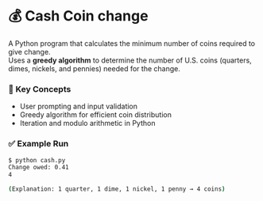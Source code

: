
# 💰 Cash Coin change

A Python program that calculates the minimum number of coins required to give change.  
Uses a **greedy algorithm** to determine the number of U.S. coins (quarters, dimes, nickels, and pennies) needed for the change.


### 🔑 Key Concepts
- User prompting and input validation 
- Greedy algorithm for efficient coin distribution  
- Iteration and modulo arithmetic in Python  

### ✅ Example Run
```bash
$ python cash.py
Change owed: 0.41
4

(Explanation: 1 quarter, 1 dime, 1 nickel, 1 penny → 4 coins)